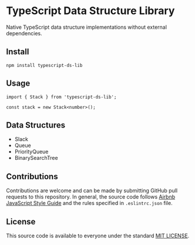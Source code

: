 # TypeScript Data Structure Library
Native TypeScript data structure implementations without external dependencies.

## Install
```
npm install typescript-ds-lib
```

## Usage
```
import { Stack } from 'typescript-ds-lib';

const stack = new Stack<number>();
```

## Data Structures
- Slack
- Queue
- PriorityQueue
- BinarySearchTree


## Contributions
Contributions are welcome and can be made by submitting GitHub pull requests
to this repository. In general, the source code follows
[Airbnb JavaScript Style Guide](https://github.com/airbnb/javascript) and the
rules specified in `.eslintrc.json` file.


## License
This source code is available to everyone under the standard
[MIT LICENSE](https://github.com/baloian/marcal/blob/master/LICENSE).
